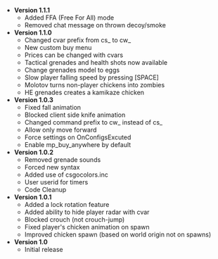 * **Version 1.1.1**
  *	Added FFA (Free For All) mode
  * Removed chat message on thrown decoy/smoke
* **Version 1.1.0**
  *	Changed cvar prefix from cs_ to cw_
  *	New custom buy menu
  *	Prices can be changed with cvars
  *	Tactical grenades and health shots now available
  *	Change grenades model to eggs
  *	Slow player falling speed by pressing [SPACE]
  *	Molotov turns non-player chickens into zombies
  *	HE grenades creates a kamikaze chicken
* **Version 1.0.3**
  * Fixed fall animation
  * Blocked client side knife animation
  * Changed command prefix to cw_ instead of cs_
  * Allow only move forward
  * Force settings on OnConfigsExcuted
  * Enable mp_buy_anywhere by default
* **Version 1.0.2**
  * Removed grenade sounds
  * Forced new syntax
  * Added use of csgocolors.inc
  * User userid for timers
  * Code Cleanup
* **Version 1.0.1**
  * Added a lock rotation feature
  * Added ability to hide player radar with cvar
  * Blocked crouch (not crouch-jump)
  * Fixed player's chicken animation on spawn
  * Improved chicken spawn (based on world origin not on spawns)
* **Version 1.0**
  * Initial release
